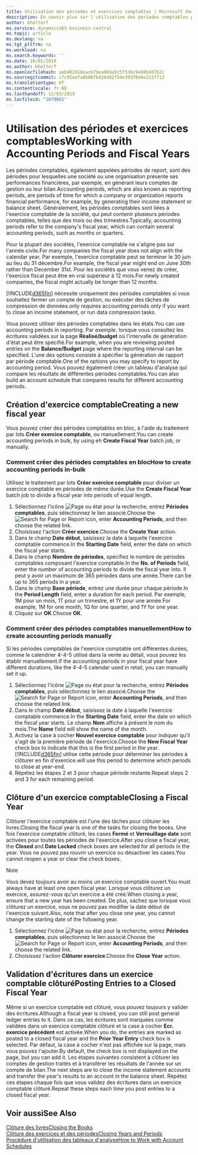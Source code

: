 ```yaml
---
title: Utilisation des périodes et exercices comptables | Microsoft Docs
description: En savoir plus sur l'utilisation des périodes comptables pour définir le moment où votre société fait état de ses performances financières.
author: bholtorf
ms.service: dynamics365-business-central
ms.topic: article
ms.devlang: na
ms.tgt_pltfrm: na
ms.workload: na
ms.search.keywords: ''
ms.date: 10/01/2019
ms.author: bholtorf
ms.openlocfilehash: aab482918eacb7bea068a5c5f536c9e88bdd7b2c
ms.sourcegitcommit: cfc92eefa8b06fb426482f54e393f0e6e222f712
ms.translationtype: HT
ms.contentlocale: fr-BE
ms.lasthandoff: 12/03/2019
ms.locfileid: "2879861"
---
```

# <a name="working-with-accounting-periods-and-fiscal-years"></a><span data-ttu-id="db8df-103">Utilisation des périodes et exercices comptables</span><span class="sxs-lookup"><span data-stu-id="db8df-103">Working with Accounting Periods and Fiscal Years</span></span>
<span data-ttu-id="db8df-104">Les périodes comptables, également appelées périodes de report, sont des périodes pour lesquelles une société ou une organisation présente ses performances financières, par exemple, en générant leurs comptes de gestion ou leur bilan.</span><span class="sxs-lookup"><span data-stu-id="db8df-104">Accounting periods, which are also known as reporting periods, are periods of time for which a company or organization reports financial performance, for example, by generating their income statement or balance sheet.</span></span> <span data-ttu-id="db8df-105">Généralement, les périodes comptables sont liées à l'exercice comptable de la société, qui peut contenir plusieurs périodes comptables, telles que des mois ou des trimestres.</span><span class="sxs-lookup"><span data-stu-id="db8df-105">Typically, accounting periods refer to the company's fiscal year, which can contain several accounting periods, such as months or quarters.</span></span>

<span data-ttu-id="db8df-106">Pour la plupart des sociétés, l'exercice comptable ne s'aligne pas sur l'année civile.</span><span class="sxs-lookup"><span data-stu-id="db8df-106">For many companies the fiscal year does not align with the calendar year.</span></span> <span data-ttu-id="db8df-107">Par exemple, l'exercice comptable peut se terminer le 30 juin au lieu du 31 décembre.</span><span class="sxs-lookup"><span data-stu-id="db8df-107">For example, the fiscal year might end on June 30th rather than December 31st.</span></span> <span data-ttu-id="db8df-108">Pour les sociétés que vous venez de créer, l'exercice fiscal peut être en vrai supérieur à 12 mois.</span><span class="sxs-lookup"><span data-stu-id="db8df-108">For newly created companies, the fiscal might actually be longer than 12 months.</span></span> 

[!INCLUDE[d365fin](includes/d365fin_md.md)] <span data-ttu-id="db8df-109">nécessite uniquement des périodes comptables si vous souhaitez fermer un compte de gestion, ou exécuter des tâches de compression de données.</span><span class="sxs-lookup"><span data-stu-id="db8df-109">only requires accounting periods only if you want to close an income statement, or run data compression tasks.</span></span> 

<span data-ttu-id="db8df-110">Vous pouvez utiliser des périodes comptables dans les états.</span><span class="sxs-lookup"><span data-stu-id="db8df-110">You can use accounting periods in reporting.</span></span> <span data-ttu-id="db8df-111">Par exemple, lorsque vous consultez les écritures validées sur la page **Réalisé/budget** où l'intervalle de génération d'état peut être spécifié.</span><span class="sxs-lookup"><span data-stu-id="db8df-111">For example, when you are reviewing posted entries on the **Balance/Budget** page where the reporting interval can be specified.</span></span> <span data-ttu-id="db8df-112">L'une des options consiste à spécifier la génération de rapport par période comptable.</span><span class="sxs-lookup"><span data-stu-id="db8df-112">One of the options you may specify to report by accounting period.</span></span> <span data-ttu-id="db8df-113">Vous pouvez également créer un tableau d'analyse qui compare les résultats de différentes périodes comptables.</span><span class="sxs-lookup"><span data-stu-id="db8df-113">You can also build an account schedule that compares results for different accounting periods.</span></span>

## <a name="creating-a-new-fiscal-year"></a><span data-ttu-id="db8df-114">Création d'exercice comptable</span><span class="sxs-lookup"><span data-stu-id="db8df-114">Creating a new fiscal year</span></span>
<span data-ttu-id="db8df-115">Vous pouvez créer des périodes comptables en bloc, à l'aide du traitement par lots **Créer exercice comptable**, ou manuellement.</span><span class="sxs-lookup"><span data-stu-id="db8df-115">You can create accounting periods in bulk, by using eh **Create Fiscal Year** batch job, or manually.</span></span>

### <a name="how-to-create-accounting-periods-in-bulk"></a><span data-ttu-id="db8df-116">Comment créer des périodes comptables en bloc</span><span class="sxs-lookup"><span data-stu-id="db8df-116">How to create accounting periods in-bulk</span></span>
<span data-ttu-id="db8df-117">Utilisez le traitement par lots **Créer exercice comptable** pour diviser un exercice comptable en périodes de même durée.</span><span class="sxs-lookup"><span data-stu-id="db8df-117">Use the **Create Fiscal Year** batch job to divide a fiscal year into periods of equal length.</span></span>  

1. <span data-ttu-id="db8df-118">Sélectionnez l'icône ![Page ou état pour la recherche](media/ui-search/search_small.png "Icône Page ou état pour la recherche"), entrez **Périodes comptables**, puis sélectionnez le lien associé.</span><span class="sxs-lookup"><span data-stu-id="db8df-118">Choose the ![Search for Page or Report](media/ui-search/search_small.png "Search for Page or Report icon") icon, enter **Accounting Periods**, and then choose the related link.</span></span>  
2. <span data-ttu-id="db8df-119">Choisissez l'action **Créer exercice**.</span><span class="sxs-lookup"><span data-stu-id="db8df-119">Choose the **Create Year** action.</span></span>  <!--What about the Scheduling option? Should we mention that? There's also the Report Output Type field...-->
3. <span data-ttu-id="db8df-120">Dans le champ **Date début**, saisissez la date à laquelle l'exercice comptable commence.</span><span class="sxs-lookup"><span data-stu-id="db8df-120">In the **Starting Date** field, enter the date on which the fiscal year starts.</span></span>  
4. <span data-ttu-id="db8df-121">Dans le champ **Nombre de périodes**, spécifiez le nombre de périodes comptables composant l'exercice comptable.</span><span class="sxs-lookup"><span data-stu-id="db8df-121">In the **No. of Periods** field, enter the number of accounting periods to divide the fiscal year into.</span></span> <span data-ttu-id="db8df-122">Il peut y avoir un maximum de 365 périodes dans une année.</span><span class="sxs-lookup"><span data-stu-id="db8df-122">There can be up to 365 periods in a year.</span></span>  
5. <span data-ttu-id="db8df-123">Dans le champ **Base période**, entrez une durée pour chaque période.</span><span class="sxs-lookup"><span data-stu-id="db8df-123">In the **Period Length** field, enter a duration for each period.</span></span> <span data-ttu-id="db8df-124">Par exemple, 1M pour un mois, 1T pour un trimestre, et 1Y pour une année.</span><span class="sxs-lookup"><span data-stu-id="db8df-124">For example, 1M for one month, 1Q for one quarter, and 1Y for one year.</span></span>  
6. <span data-ttu-id="db8df-125">Cliquez sur **OK**.</span><span class="sxs-lookup"><span data-stu-id="db8df-125">Choose **OK**.</span></span>  

### <a name="how-to-create-accounting-periods-manually"></a><span data-ttu-id="db8df-126">Comment créer des périodes comptables manuellement</span><span class="sxs-lookup"><span data-stu-id="db8df-126">How to create accounting periods manually</span></span>
<span data-ttu-id="db8df-127">Si les périodes comptables de l'exercice comptable ont différentes durées, comme le calendrier 4-4-5 utilisé dans la vente au détail, vous pouvez les établir manuellement.</span><span class="sxs-lookup"><span data-stu-id="db8df-127">If the accounting periods in your fiscal year have different durations, like the 4-4-5 calendar used in retail, you can manually set it up.</span></span>  
  
1. <span data-ttu-id="db8df-128">Sélectionnez l'icône ![Page ou état pour la recherche](media/ui-search/search_small.png "Icône Page ou état pour la recherche"), entrez **Périodes comptables**, puis sélectionnez le lien associé.</span><span class="sxs-lookup"><span data-stu-id="db8df-128">Choose the ![Search for Page or Report](media/ui-search/search_small.png "Search for Page or Report icon") icon, enter **Accounting Periods**, and then choose the related link.</span></span>  
2. <span data-ttu-id="db8df-129">Dans le champ **Date début**, saisissez la date à laquelle l'exercice comptable commence.</span><span class="sxs-lookup"><span data-stu-id="db8df-129">In the **Starting Date** field, enter the date on which the fiscal year starts.</span></span> <span data-ttu-id="db8df-130">Le champ **Nom** affiche à présent le nom du mois.</span><span class="sxs-lookup"><span data-stu-id="db8df-130">The **Name** field will show the name of the month.</span></span>  
3. <span data-ttu-id="db8df-131">Activez la case à cocher **Nouvel exercice comptable** pour indiquer qu'il s'agit de la première période de l'exercice.</span><span class="sxs-lookup"><span data-stu-id="db8df-131">Choose the **New Fiscal Year** check box to indicate that this is the first period in the year.</span></span> [!INCLUDE[d365fin](includes/d365fin_md.md)] <span data-ttu-id="db8df-132">utilise cette période pour déterminer les périodes à clôturer en fin d'exercice.</span><span class="sxs-lookup"><span data-stu-id="db8df-132">will use this period to determine which periods to close at year-end.</span></span>
4. <span data-ttu-id="db8df-133">Répétez les étapes 2 et 3 pour chaque période restante.</span><span class="sxs-lookup"><span data-stu-id="db8df-133">Repeat steps 2 and 3 for each remaining period.</span></span>  

## <a name="closing-a-fiscal-year"></a><span data-ttu-id="db8df-134">Clôture d'un exercice comptable</span><span class="sxs-lookup"><span data-stu-id="db8df-134">Closing a Fiscal Year</span></span>
<span data-ttu-id="db8df-135">Clôturer l'exercice comptable est l'une des tâches pour clôturer les livres.</span><span class="sxs-lookup"><span data-stu-id="db8df-135">Closing the fiscal year is one of the tasks for closing the books.</span></span> <span data-ttu-id="db8df-136">Une fois l'exercice comptable clôturé, les cases **Fermé** et **Verrouillage date** sont activées pour toutes les périodes de l'exercice.</span><span class="sxs-lookup"><span data-stu-id="db8df-136">After you close a fiscal year, the **Closed** and **Date Locked** check boxes are selected for all periods in the year.</span></span> <span data-ttu-id="db8df-137">Vous ne pouvez pas rouvrir un exercice ou désactiver les cases.</span><span class="sxs-lookup"><span data-stu-id="db8df-137">You cannot reopen a year or clear the check boxes.</span></span>

> [!NOTE]  
>  <span data-ttu-id="db8df-138">Vous devez toujours avoir au moins un exercice comptable ouvert.</span><span class="sxs-lookup"><span data-stu-id="db8df-138">You must always have at least one open fiscal year.</span></span> <span data-ttu-id="db8df-139">Lorsque vous clôturez un exercice, assurez-vous qu'un exercice a été créé.</span><span class="sxs-lookup"><span data-stu-id="db8df-139">When closing a year, ensure that a new year has been created.</span></span> <span data-ttu-id="db8df-140">De plus, sachez que lorsque vous clôturez un exercice, vous ne pouvez pas modifier la date début de l'exercice suivant.</span><span class="sxs-lookup"><span data-stu-id="db8df-140">Also, note that after you close one year, you cannot change the starting date of the following year.</span></span>

1. <span data-ttu-id="db8df-141">Sélectionnez l'icône ![Page ou état pour la recherche](media/ui-search/search_small.png "Icône Page ou état pour la recherche"), entrez **Périodes comptables**, puis sélectionnez le lien associé.</span><span class="sxs-lookup"><span data-stu-id="db8df-141">Choose the ![Search for Page or Report](media/ui-search/search_small.png "Search for Page or Report icon") icon, enter **Accounting Periods**, and then choose the related link.</span></span>  
2. <span data-ttu-id="db8df-142">Choisissez l'action **Clôturer exercice**.</span><span class="sxs-lookup"><span data-stu-id="db8df-142">Choose the **Close Year** action.</span></span>  

## <a name="posting-entries-to-a-closed-fiscal-year"></a><span data-ttu-id="db8df-143">Validation d'écritures dans un exercice comptable clôturé</span><span class="sxs-lookup"><span data-stu-id="db8df-143">Posting Entries to a Closed Fiscal Year</span></span>
<span data-ttu-id="db8df-144">Même si un exercice comptable est clôturé, vous pouvez toujours y valider des écritures.</span><span class="sxs-lookup"><span data-stu-id="db8df-144">Although a fiscal year is closed, you can still post general ledger entries to it.</span></span> <span data-ttu-id="db8df-145">Dans ce cas, les écritures sont marquées comme validées dans un exercice comptable clôturé et la case à cocher **Ecr. exercice précédent** est activée.</span><span class="sxs-lookup"><span data-stu-id="db8df-145">When you do, the entries are marked as posted to a closed fiscal year and the **Prior Year Entry** check box is selected.</span></span> <span data-ttu-id="db8df-146">Par défaut, la case à cocher n'est pas affichée sur la page, mais vous pouvez l'ajouter.</span><span class="sxs-lookup"><span data-stu-id="db8df-146">By default, the check box is not displayed on the page, but you can add it.</span></span> <span data-ttu-id="db8df-147">Les étapes suivantes consistent à clôturer les comptes de gestion traités et à transférer les résultats de l'année sur un compte de bilan.</span><span class="sxs-lookup"><span data-stu-id="db8df-147">The next steps are to close the income statement accounts and transfer the year's results to an account in the balance sheet.</span></span> <span data-ttu-id="db8df-148">Répétez ces étapes chaque fois que vous validez des écritures dans un exercice comptable clôturé.</span><span class="sxs-lookup"><span data-stu-id="db8df-148">Repeat these steps each time you post entries to a closed fiscal year.</span></span>

## <a name="see-also"></a><span data-ttu-id="db8df-149">Voir aussi</span><span class="sxs-lookup"><span data-stu-id="db8df-149">See Also</span></span>
[<span data-ttu-id="db8df-150">Clôture des livres</span><span class="sxs-lookup"><span data-stu-id="db8df-150">Closing the Books</span></span>](year-close-books.md)  
[<span data-ttu-id="db8df-151">Clôture des exercices et des périodes</span><span class="sxs-lookup"><span data-stu-id="db8df-151">Closing Years and Periods</span></span>](year-close-years-periods.md)  
[<span data-ttu-id="db8df-152">Procédure d'utilisation des tableaux d'analyse</span><span class="sxs-lookup"><span data-stu-id="db8df-152">How to Work with Account Schedules</span></span>](bi-how-work-account-schedule.md)  
  





